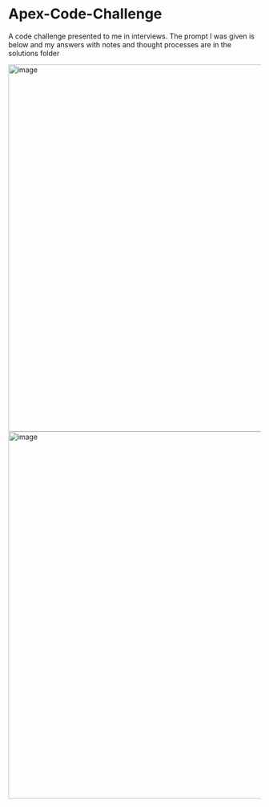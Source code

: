 # Apex-Code-Challenge
A code challenge presented to me in interviews. The prompt I was given is below and my answers with notes and thought processes are in the solutions folder


<img width="733" alt="image" src="https://github.com/Cody-Chinn/Apex-Code-Challenge/assets/35302545/b9f5f415-0443-4ace-81e4-551e09d7cf99">
<img width="733" alt="image" src="https://github.com/Cody-Chinn/Apex-Code-Challenge/assets/35302545/05ce1840-74f9-494d-a480-263be9788a35">
